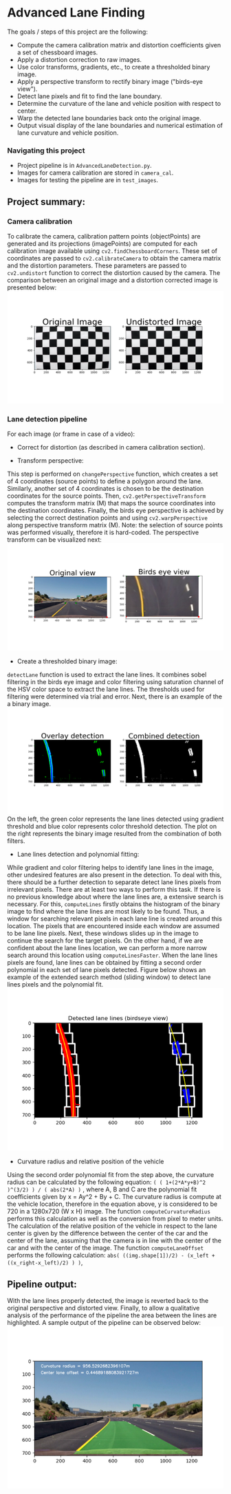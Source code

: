 # Advanced Lane Finding
The goals / steps of this project are the following:

* Compute the camera calibration matrix and distortion coefficients given a set of chessboard images.
* Apply a distortion correction to raw images.
* Use color transforms, gradients, etc., to create a thresholded binary image.
* Apply a perspective transform to rectify binary image ("birds-eye view").
* Detect lane pixels and fit to find the lane boundary.
* Determine the curvature of the lane and vehicle position with respect to center.
* Warp the detected lane boundaries back onto the original image.
* Output visual display of the lane boundaries and numerical estimation of lane curvature and vehicle position.

### Navigating this project
* Project pipeline  is in `AdvancedLaneDetection.py`.
* Images for camera calibration are stored in `camera_cal`. 
* Images for testing the pipeline are in `test_images`.

## Project summary:

### Camera calibration
To calibrate the camera, calibration pattern points (objectPoints) are generated and its projections (imagePoints) are computed for each calibration image available  using `cv2.findChessboardCorners`.
These set of coordinates are passed to `cv2.calibrateCamera` to obtain the camera matrix and the distortion parameters. These parameters are passed to `cv2.undistort` function to correct the distortion caused by the camera.
The comparison between an original image and a distortion corrected image is presented below:
![](AdvancedLaneDetection/readme_images/camera_calibration.png)

### Lane detection pipeline
For each image (or frame in case of a video):

* Correct for distortion (as described in camera calibration section).

* Transform perspective:

This step is performed on `changePerspective` function, which creates a set of 4 coordinates (source points) to define a polygon around the lane. Similarly, another set of 4 coordinates is chosen to be the destination coordinates for the source points. Then, `cv2.getPerspectiveTransform` computes the transform matrix (M) that maps the source coordinates into the destination coordinates.
Finally, the birds eye perspective is achieved by selecting the correct destination points and using `cv2.warpPerspective` along perspective transform matrix (M).
Note: the selection of source points was performed visually, therefore it is hard-coded.
The perspective transform can be visualized next:
![](AdvancedLaneDetection/readme_images/perspective_transform.png)

* Create a thresholded binary image:

`detectLane` function is used to extract the lane lines. It combines sobel filtering in the birds eye image and color filtering using saturation channel of the HSV color space to extract the lane lines.
The thresholds used for filtering were determined via trial and error.
Next, there is an example of the a binary image.
![](AdvancedLaneDetection/readme_images/binary.png)
On the left, the green color represents the lane lines detected using gradient threshold and blue color represents color threshold detection. The plot on the right represents the binary image resulted from the combination of both filters.

* Lane lines detection and polynomial fitting:

While gradient and color filtering helps to identify lane lines in the image, other undesired features are also present in the detection. To deal with this, there should be a further detection to separate detect lane lines pixels from irrelevant pixels.
There are at least two ways to perform this task. If there is no previous knowledge about where the lane lines are, a extensive search is necessary. For this, `computeLines` firstly obtains the histogram of the binary image to find where the lane lines are most likely to be found. Thus, a window for searching relevant pixels in each lane line is created around this location. The pixels that are encountered inside each window are assumed to be lane line pixels. Next, these windows slides up in the image to continue the search for the target pixels.
On the other hand, if we are confident about the lane lines location, we can perform a more narrow search around this location using `computeLinesFaster`.
When the lane lines pixels are found, lane lines can be obtained by fitting a second order polynomial in each set of lane pixels detected. Figure below shows an example of the extended search method (sliding window) to detect lane lines pixels and the polynomial fit.
![](AdvancedLaneDetection/readme_images/slidding_window.png)

* Curvature radius and relative position of the vehicle

Using the second order polynomial fit from the step above, the curvature radius can be calculated by the following equation:
`( ( 1+(2*A*y+B)^2 )^(3/2) ) / ( abs(2*A) )` , where A, B and C are the polynomial fit coefficients given by x = Ay^2 + By + C. 
The curvature radius is compute at the vehicle location, therefore in the equation above, y is considered to be 720 in a 1280x720 (W x H) image.
The function `computeCurvatureRadius` performs this calculation as well as the conversion from pixel to meter units.
The calculation of the relative position of the vehicle in respect to the lane center is given by the difference between the center of the car and the center of the lane, assuming that the camera is in line with the center of the car and with the center of the image. The function `computeLaneOffset` performs the following calculation:
`abs( ((img.shape[1])/2) - (x_left + ((x_right-x_left)/2) ) )`,

## Pipeline output:
With the lane lines properly detected, the image is reverted back to the original perspective and distorted view. Finally, to allow a qualitative analysis of the performance of the pipeline the area between the lines are highlighted. A sample output of the pipeline can be observed below:
![](AdvancedLaneDetection/readme_images/final_image.png)